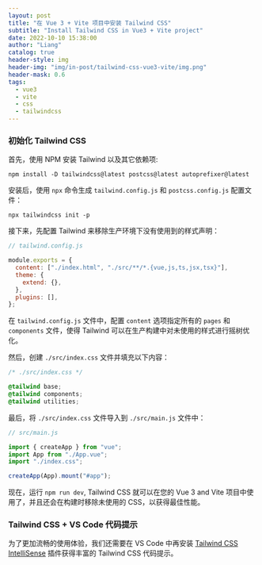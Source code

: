 ```yaml
---
layout: post
title: "在 Vue 3 + Vite 项目中安装 Tailwind CSS"
subtitle: "Install Tailwind CSS in Vue3 + Vite project"
date: 2022-10-10 15:38:00
author: "Liang"
catalog: true
header-style: img
header-img: "img/in-post/tailwind-css-vue3-vite/img.png"
header-mask: 0.6
tags:
  - vue3
  - vite
  - css
  - tailwindcss
---
```


### 初始化 Tailwind CSS

首先，使用 NPM 安装 Tailwind 以及其它依赖项:

```ssh
npm install -D tailwindcss@latest postcss@latest autoprefixer@latest
```

安装后，使用 `npx` 命令生成 `tailwind.config.js` 和 `postcss.config.js` 配置文件：

```
npx tailwindcss init -p
```

接下来，先配置 Tailwind 来移除生产环境下没有使用到的样式声明：

```js
// tailwind.config.js

module.exports = {
  content: ["./index.html", "./src/**/*.{vue,js,ts,jsx,tsx}"],
  theme: {
    extend: {},
  },
  plugins: [],
};
```

在 `tailwind.config.js` 文件中，配置 `content` 选项指定所有的 `pages` 和 `components` 文件，使得 Tailwind 可以在生产构建中对未使用的样式进行摇树优化。

然后，创建 `./src/index.css` 文件并填充以下内容：

```css
/* ./src/index.css */

@tailwind base;
@tailwind components;
@tailwind utilities;
```

最后，将 `./src/index.css` 文件导入到 `./src/main.js` 文件中：

```js
// src/main.js

import { createApp } from "vue";
import App from "./App.vue";
import "./index.css";

createApp(App).mount("#app");
```

现在，运行 `npm run dev`, Tailwind CSS 就可以在您的 Vue 3 and Vite 项目中使用了，并且还会在构建时移除未使用的 CSS，以获得最佳性能。

### Tailwind CSS + VS Code 代码提示

为了更加流畅的使用体验，我们还需要在 VS Code 中再安装 [Tailwind CSS IntelliSense](https://marketplace.visualstudio.com/items?itemName=bradlc.vscode-tailwindcss) 插件获得丰富的 Tailwind CSS 代码提示。

